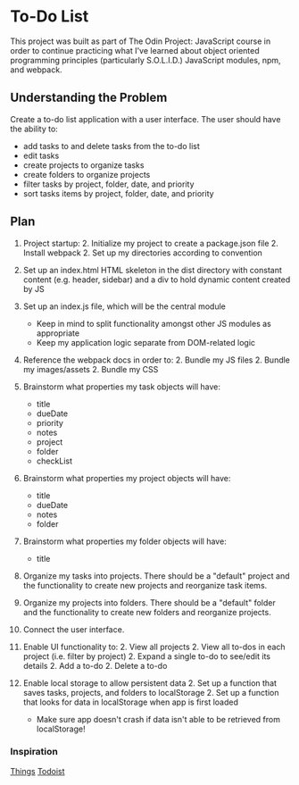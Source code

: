 # To-Do List

This project was built as part of The Odin Project: JavaScript course in order to continue practicing what I've learned about object oriented programming principles (particularly S.O.L.I.D.) JavaScript modules, npm, and webpack.

## Understanding the Problem

Create a to-do list application with a user interface. The user should have the ability to:
- add tasks to and delete tasks from the to-do list
- edit tasks
- create projects to organize tasks
- create folders to organize projects
- filter tasks by project, folder, date, and priority
- sort tasks items by project, folder, date, and priority

## Plan

1. Project startup:
   2. Initialize my project to create a package.json file
   2. Install webpack
   2. Set up my directories according to convention

1. Set up an index.html HTML skeleton in the dist directory with constant content (e.g. header, sidebar) and a div to hold dynamic content created by JS

1. Set up an index.js file, which will be the central module
   - Keep in mind to split functionality amongst other JS modules as appropriate
   - Keep my application logic separate from DOM-related logic

1. Reference the webpack docs in order to:
   2. Bundle my JS files
   2. Bundle my images/assets
   2. Bundle my CSS

1. Brainstorm what properties my task objects will have:
   - title
   - dueDate
   - priority
   - notes
   - project
   - folder
   - checkList

1. Brainstorm what properties my project objects will have:
   - title
   - dueDate
   - notes
   - folder

1. Brainstorm what properties my folder objects will have:
   - title

1. Organize my tasks into projects. There should be a "default" project and the functionality to create new projects and reorganize task items.

1. Organize my projects into folders. There should be a "default" folder and the functionality to create new folders and reorganize projects.

1. Connect the user interface.

1. Enable UI functionality to:
   2. View all projects
   2. View all to-dos in each project (i.e. filter by project)
   2. Expand a single to-do to see/edit its details
   2. Add a to-do
   2. Delete a to-do

1. Enable local storage to allow persistent data
   2. Set up a function that saves tasks, projects, and folders to localStorage
   2. Set up a function that looks for data in localStorage when app is first loaded
   - Make sure app doesn't crash if data isn't able to be retrieved from localStorage!

### Inspiration

<a href="https://culturedcode.com/things/">Things</a>
<a href="https://todoist.com/">Todoist</a>